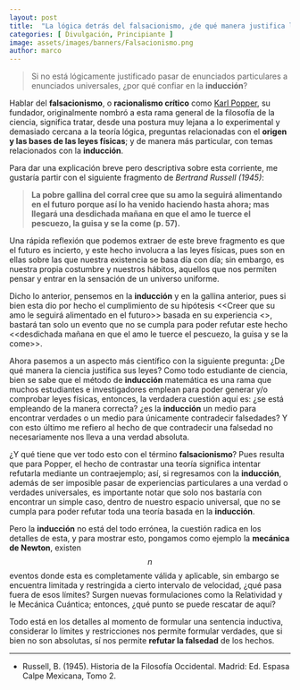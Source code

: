 ```yaml
---
layout: post
title:  "La lógica detrás del falsacionismo, ¿de qué manera justifica la ciencia sus leyes?"
categories: [ Divulgación, Principiante ]
image: assets/images/banners/Falsacionismo.png
author: marco
---
```


> Si no está lógicamente justificado pasar de enunciados particulares a enunciados universales, ¿por qué confiar en la **inducción**?

Hablar del **falsacionismo**, o **racionalismo crítico** como [Karl Popper](https://en.wikipedia.org/wiki/Karl_Popper), su fundador, originalmente nombró a esta rama general de la filosofía de la ciencia, significa tratar, desde una postura muy lejana a lo experimental  y demasiado cercana a la teoría lógica, preguntas relacionadas con el **origen y las bases de las leyes físicas**; y de manera más particular, con temas relacionados con la **inducción**.

Para dar una explicación breve pero descriptiva sobre esta corriente, me gustaría partir con el siguiente fragmento de *Bertrand Russell (1945)*:

> **La pobre gallina del corral cree que su amo la seguirá alimentando en el futuro porque así lo ha venido haciendo hasta ahora; mas llegará una desdichada mañana en que el amo le tuerce el pescuezo, la guisa y se la come (p. 57).**

Una rápida reflexión que podemos extraer de este breve fragmento es que el futuro es incierto, y este hecho involucra a las leyes físicas, pues son en ellas sobre las que nuestra existencia se basa día con día; sin embargo, es nuestra propia costumbre y nuestros hábitos, aquellos que nos permiten pensar y entrar en la sensación de un universo uniforme.

Dicho lo anterior, pensemos en la **inducción** y en la gallina anterior, pues si bien esta dio por hecho el cumplimiento de su hipótesis <<Creer que su amo le seguirá alimentado en el futuro>> basada en su experiencia <<condicionamiento>>, bastará tan solo un evento que no se cumpla para poder refutar este hecho <<desdichada mañana en que el amo le tuerce el pescuezo, la guisa y se la come>>.

Ahora pasemos a un aspecto más científico con la siguiente pregunta: ¿De qué manera la ciencia justifica sus leyes? Como todo estudiante de ciencia, bien se sabe que el método de **inducción** matemática es una rama que muchos estudiantes e investigadores emplean para poder generar y/o comprobar leyes físicas, entonces, la verdadera cuestión aquí es: ¿se está empleando de la manera correcta? ¿es la **inducción** un medio para encontrar verdades o un medio para únicamente contradecir falsedades? Y con esto último me refiero al hecho de que contradecir una falsedad no necesariamente nos lleva a una verdad absoluta.

¿Y qué tiene que ver todo esto con el término **falsacionismo**? Pues resulta que para Popper, el hecho de contrastar una teoría significa intentar refutarla mediante un contraejemplo; así, si regresamos con la **inducción**, además de ser imposible pasar de experiencias particulares a una verdad o verdades universales, es importante notar que solo nos bastaría con encontrar un simple caso, dentro de nuestro espacio universal, que no se cumpla para poder refutar toda una teoría basada en la **inducción**.

Pero la **inducción** no está del todo errónea, la cuestión radica en los detalles de esta, y para mostrar esto, pongamos como ejemplo la **mecánica de Newton**, existen $$n$$ eventos donde esta es completamente válida y aplicable, sin embargo se encuentra limitada y restringida a cierto intervalo de velocidad, ¿qué pasa fuera de esos límites? Surgen nuevas formulaciones como la Relatividad y le Mecánica Cuántica; entonces, ¿qué punto se puede rescatar de aquí?

Todo está en los detalles al momento de formular una sentencia inductiva, considerar lo límites y restricciones nos permite formular verdades, que si bien no son absolutas, sí nos permite **refutar la falsedad** de los hechos.

---

- Russell, B. (1945). Historia de la Filosofía Occidental. Madrid: Ed. Espasa Calpe Mexicana, Tomo 2.